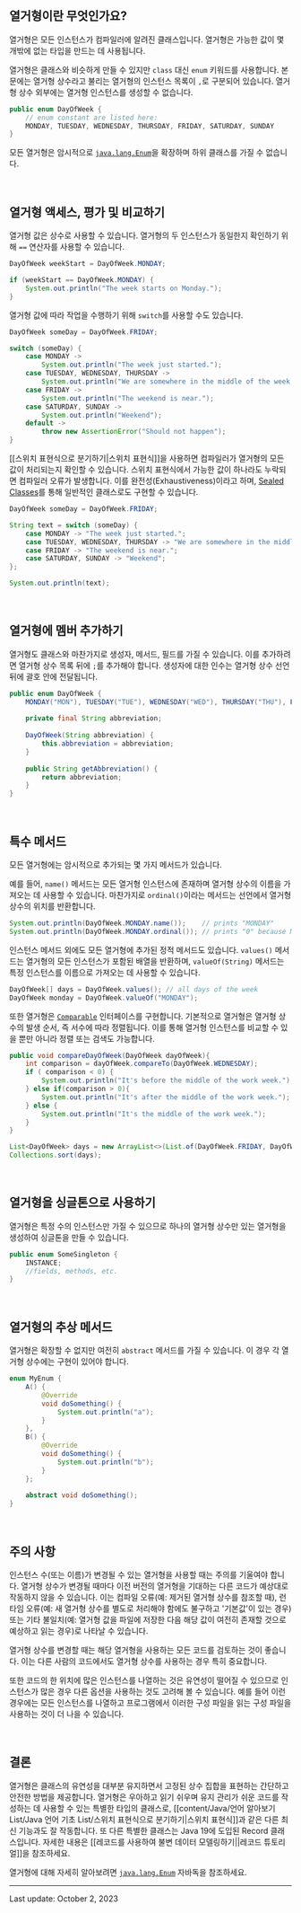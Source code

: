 ## 열거형이란 무엇인가요?

열거형은 모든 인스턴스가 컴파일러에 알려진 클래스입니다. 열거형은 가능한 값이 몇 개밖에 없는 타입을 만드는 데 사용됩니다.

열거형은 클래스와 비슷하게 만들 수 있지만 `class` 대신 `enum` 키워드를 사용합니다. 본문에는 열거형 상수라고 불리는 열거형의 인스턴스 목록이 `,`로 구분되어 있습니다. 열거형 상수 외부에는 열거형 인스턴스를 생성할 수 없습니다.

```java
public enum DayOfWeek {
    // enum constant are listed here:
    MONDAY, TUESDAY, WEDNESDAY, THURSDAY, FRIDAY, SATURDAY, SUNDAY
}
```

모든 열거형은 암시적으로 [`java.lang.Enum`](https://docs.oracle.com/en/java/javase/22/docs/api/java.base/java/lang/Enum.html)을 확장하며 하위 클래스를 가질 수 없습니다.

 

## 열거형 액세스, 평가 및 비교하기

열거형 값은 상수로 사용할 수 있습니다. 열거형의 두 인스턴스가 동일한지 확인하기 위해 `==` 연산자를 사용할 수 있습니다.

```java
DayOfWeek weekStart = DayOfWeek.MONDAY;

if (weekStart == DayOfWeek.MONDAY) {
    System.out.println("The week starts on Monday.");
}
```

열거형 값에 따라 작업을 수행하기 위해 `switch`를 사용할 수도 있습니다.

```java
DayOfWeek someDay = DayOfWeek.FRIDAY;

switch (someDay) {
    case MONDAY ->
        System.out.println("The week just started.");
    case TUESDAY, WEDNESDAY, THURSDAY ->
        System.out.println("We are somewhere in the middle of the week.");
    case FRIDAY ->
        System.out.println("The weekend is near.");
    case SATURDAY, SUNDAY ->
        System.out.println("Weekend");
    default ->
        throw new AssertionError("Should not happen");
}
```

[[스위치 표현식으로 분기하기|스위치 표현식]]을 사용하면 컴파일러가 열거형의 모든 값이 처리되는지 확인할 수 있습니다. 스위치 표현식에서 가능한 값이 하나라도 누락되면 컴파일러 오류가 발생합니다. 이를 완전성(Exhaustiveness)이라고 하며, [Sealed Classes](https://openjdk.org/jeps/409)를 통해 일반적인 클래스로도 구현할 수 있습니다.

```java
DayOfWeek someDay = DayOfWeek.FRIDAY;

String text = switch (someDay) {
    case MONDAY -> "The week just started.";
    case TUESDAY, WEDNESDAY, THURSDAY -> "We are somewhere in the middle of the week.";
    case FRIDAY -> "The weekend is near.";
    case SATURDAY, SUNDAY -> "Weekend";
};

System.out.println(text);
```

 

## 열거형에 멤버 추가하기

열거형도 클래스와 마찬가지로 생성자, 메서드, 필드를 가질 수 있습니다. 이를 추가하려면 열거형 상수 목록 뒤에 `;`를 추가해야 합니다. 생성자에 대한 인수는 열거형 상수 선언 뒤에 괄호 안에 전달됩니다.

```java
public enum DayOfWeek {
    MONDAY("MON"), TUESDAY("TUE"), WEDNESDAY("WED"), THURSDAY("THU"), FRIDAY("FRI"), SATURDAY("SAT"), SUNDAY("SUN");
    
    private final String abbreviation;
    
    DayOfWeek(String abbreviation) {
        this.abbreviation = abbreviation;
    }
    
    public String getAbbreviation() {
        return abbreviation;
    }
}
```

 

## 특수 메서드

모든 열거형에는 암시적으로 추가되는 몇 가지 메서드가 있습니다.

예를 들어, `name()` 메서드는 모든 열거형 인스턴스에 존재하며 열거형 상수의 이름을 가져오는 데 사용할 수 있습니다. 마찬가지로 `ordinal()`이라는 메서드는 선언에서 열거형 상수의 위치를 반환합니다.

```java
System.out.println(DayOfWeek.MONDAY.name());    // prints "MONDAY"
System.out.println(DayOfWeek.MONDAY.ordinal()); // prints "0" because MONDAY is the first constant in the DayOfWeek enum
```

인스턴스 메서드 외에도 모든 열거형에 추가된 정적 메서드도 있습니다.  `values()` 메서드는 열거형의 모든 인스턴스가 포함된 배열을 반환하며, `valueOf(String)` 메서드는 특정 인스턴스를 이름으로 가져오는 데 사용할 수 있습니다.

```java
DayOfWeek[] days = DayOfWeek.values(); // all days of the week
DayOfWeek monday = DayOfWeek.valueOf("MONDAY");
```

또한 열거형은 [`Comparable`](https://docs.oracle.com/en/java/javase/22/docs/api/java.base/java/lang/Comparable.html) 인터페이스를 구현합니다. 기본적으로 열거형은 열거형 상수의 발생 순서, 즉 서수에 따라 정렬됩니다. 이를 통해 열거형 인스턴스를 비교할 수 있을 뿐만 아니라 정렬 또는 검색도 가능합니다.

```java
public void compareDayOfWeek(DayOfWeek dayOfWeek){
    int comparison = dayOfWeek.compareTo(DayOfWeek.WEDNESDAY);
    if ( comparison < 0) {
        System.out.println("It's before the middle of the work week.");
    } else if(comparison > 0){
        System.out.println("It's after the middle of the work week.");
    } else {
        System.out.println("It's the middle of the work week.");
    }
}
```

```java
List<DayOfWeek> days = new ArrayList<>(List.of(DayOfWeek.FRIDAY, DayOfWeek.TUESDAY, DayOfWeek.SATURDAY));
Collections.sort(days);
```

 

## 열거형을 싱글톤으로 사용하기

열거형은 특정 수의 인스턴스만 가질 수 있으므로 하나의 열거형 상수만 있는 열거형을 생성하여 싱글톤을 만들 수 있습니다.

```java
public enum SomeSingleton {
    INSTANCE;
    //fields, methods, etc.
}
```

 

## 열거형의 추상 메서드

열거형은 확장할 수 없지만 여전히 `abstract` 메서드를 가질 수 있습니다. 이 경우 각 열거형 상수에는 구현이 있어야 합니다.

```java
enum MyEnum {
    A() {
        @Override
        void doSomething() {
            System.out.println("a");
        }
    },
    B() {
        @Override
        void doSomething() {
            System.out.println("b");
        }
    };
    
    abstract void doSomething();
}
```

 

## 주의 사항

인스턴스 수(또는 이름)가 변경될 수 있는 열거형을 사용할 때는 주의를 기울여야 합니다. 열거형 상수가 변경될 때마다 이전 버전의 열거형을 기대하는 다른 코드가 예상대로 작동하지 않을 수 있습니다. 이는 컴파일 오류(예: 제거된 열거형 상수를 참조할 때), 런타임 오류(예: 새 열거형 상수를 별도로 처리해야 함에도 불구하고 '기본값'이 있는 경우) 또는 기타 불일치(예: 열거형 값을 파일에 저장한 다음 해당 값이 여전히 존재할 것으로 예상하고 읽는 경우)로 나타날 수 있습니다.

열거형 상수를 변경할 때는 해당 열거형을 사용하는 모든 코드를 검토하는 것이 좋습니다. 이는 다른 사람의 코드에서도 열거형 상수를 사용하는 경우 특히 중요합니다.

또한 코드의 한 위치에 많은 인스턴스를 나열하는 것은 유연성이 떨어질 수 있으므로 인스턴스가 많은 경우 다른 옵션을 사용하는 것도 고려해 볼 수 있습니다. 예를 들어 이런 경우에는 모든 인스턴스를 나열하고 프로그램에서 이러한 구성 파일을 읽는 구성 파일을 사용하는 것이 더 나을 수 있습니다.

 

## 결론

열거형은 클래스의 유연성을 대부분 유지하면서 고정된 상수 집합을 표현하는 간단하고 안전한 방법을 제공합니다. 열거형은 우아하고 읽기 쉬우며 유지 관리가 쉬운 코드를 작성하는 데 사용할 수 있는 특별한 타입의 클래스로, [[content/Java/언어 알아보기 List/Java 언어 기초 List/스위치 표현식으로 분기하기|스위치 표현식]]과 같은 다른 최신 기능과도 잘 작동합니다. 또 다른 특별한 클래스는 Java 19에 도입된 Record 클래스입니다. 자세한 내용은 [[레코드를 사용하여 불변 데이터 모델링하기||레코드 튜토리얼]]을 참조하세요.

열거형에 대해 자세히 알아보려면 [`java.lang.Enum`](https://docs.oracle.com/en/java/javase/22/docs/api/java.base/java/lang/Enum.html) 자바독을 참조하세요.

---
Last update: October 2, 2023